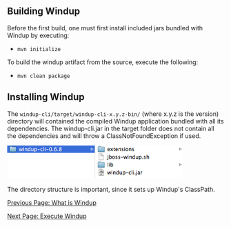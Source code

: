 ## Building Windup

Before the first build, one must first install included jars bundled with Windup by executing:
* `mvn initialize`

To build the windup artifact from the source, execute the following:
* `mvn clean package`

## Installing Windup
The `windup-cli/target/windup-cli-x.y.z-bin/` (where x.y.z is the version) directory will contained the compiled Windup application bundled with all its dependencies.  The windup-cli.jar in the target folder does not contain all the dependencies and will throw a ClassNotFoundException if used.

![Directory Setup](images/directory-setup.png)

The directory structure is important, since it sets up Windup's ClassPath.

[Previous Page: What is Windup](What-is-Windup)

[Next Page: Execute Windup](Execute-Windup)